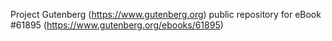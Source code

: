 Project Gutenberg (https://www.gutenberg.org) public repository for eBook #61895 (https://www.gutenberg.org/ebooks/61895)
